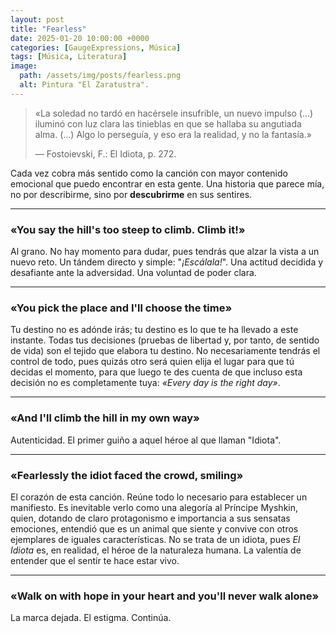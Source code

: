 ```yaml
---
layout: post
title: "Fearless"
date: 2025-01-20 10:00:00 +0000
categories: [GaugeExpressions, Música]
tags: [Música, Literatura]
image:
  path: /assets/img/posts/fearless.png
  alt: Pintura "El Zaratustra".
---
```

> «La soledad no tardó en hacérsele insufrible, 
> un nuevo impulso (...) iluminó con luz clara las tinieblas en que se hallaba su angutiada alma.
> (...) Algo lo perseguía, y eso era la realidad, y no la fantasía.»
>
> — Fostoievski, F.: El Idiota, p. 272.


Cada vez cobra más sentido como la canción con mayor contenido emocional que puedo encontrar en esta gente. Una historia que parece mía, no por describirme, sino por **descubrirme** en sus sentires.

---

### «You say the hill's too steep to climb. Climb it!»

Al grano. No hay momento para dudar, pues tendrás que alzar la vista a un nuevo reto. Un tándem directo y simple: "*¡Escálala!*". Una actitud decidida y desafiante ante la adversidad. Una voluntad de poder clara.

---

### «You pick the place and I'll choose the time»

Tu destino no es adónde irás; tu destino es lo que te ha llevado a este instante. Todas tus decisiones (pruebas de libertad y, por tanto, de sentido de vida) son el tejido que elabora tu destino. No necesariamente tendrás el control de todo, pues quizás otro será quien elija el lugar para que tú decidas el momento, para que luego te des cuenta de que incluso esta decisión no es completamente tuya: *«Every day is the right day»*.

---

### «And I'll climb the hill in my own way»

Autenticidad. El primer guiño a aquel héroe al que llaman "Idiota".

---

### «Fearlessly the idiot faced the crowd, smiling»

El corazón de esta canción. Reúne todo lo necesario para establecer un manifiesto. Es inevitable verlo como una alegoría al Príncipe Myshkin, quien, dotando de claro protagonismo e importancia a sus sensatas emociones, entendió que es un animal que siente y convive con otros ejemplares de iguales características. No se trata de un idiota, pues *El Idiota* es, en realidad, el héroe de la naturaleza humana. La valentía de entender que el sentir te hace estar vivo.

---

### «Walk on with hope in your heart and you'll never walk alone»

La marca dejada. El estigma. Continúa.






